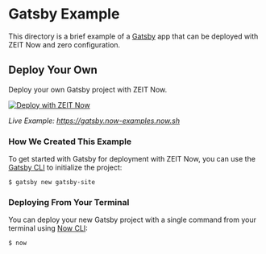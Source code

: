 # Gatsby Example

This directory is a brief example of a [Gatsby](https://www.gatsbyjs.org/) app that can be deployed with ZEIT Now and zero configuration.

## Deploy Your Own

Deploy your own Gatsby project with ZEIT Now.

[![Deploy with ZEIT Now](https://zeit.co/button)](https://zeit.co/new/project?template=https://github.com/zeit/now-examples/tree/master/gatsby)

*Live Example: https://gatsby.now-examples.now.sh*

### How We Created This Example

To get started with Gatsby for deployment with ZEIT Now, you can use the [Gatsby CLI](https://www.gatsbyjs.org/docs/gatsby-cli/) to initialize the project:

```shell
$ gatsby new gatsby-site
```

### Deploying From Your Terminal

You can deploy your new Gatsby project with a single command from your terminal using [Now CLI](/download):

```shell
$ now
```
